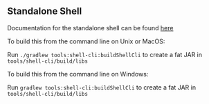 Standalone Shell
----------------

Documentation for the standalone shell can be found [here](https://docs.corda.net/head/shell.html#the-standalone-shell)

To build this from the command line on Unix or MacOS:

 Run ``./gradlew tools:shell-cli:buildShellCli`` to create a fat JAR in  ``tools/shell-cli/build/libs``

To build this from the command line on Windows:

 Run ``gradlew tools:shell-cli:buildShellCli`` to create a fat JAR in  ``tools/shell-cli/build/libs``
